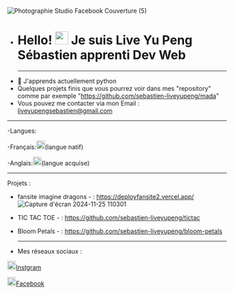 ![Photographie Studio Facebook Couverture (5)](https://github.com/user-attachments/assets/fca82604-efa2-40a8-b564-67de32b6d914)






- # Hello! <img src="https://raw.githubusercontent.com/MartinHeinz/MartinHeinz/master/wave.gif" width="30px" height="30px" /> Je suis Live Yu Peng Sébastien apprenti Dev Web
  --------------------------------------------------------------------
- 🌱 J'apprends actuellement python
- Quelques projets finis que vous pourrez voir dans mes "repository" comme par exemple "https://github.com/sebastien-liveyupeng/mada"
- Vous pouvez me contacter via mon Email : liveyupengsebastien@gmail.com
------------------------------------------------------------------------------------
-Langues:

 -Français:<img src="https://github.com/user-attachments/assets/802b605b-8b4e-44a7-a2b8-374b39883293" alt="flag" width="20">(langue natif)
 
 -Anglais:<img src="https://github.com/user-attachments/assets/e6521ca8-bb60-4cef-99e4-6d053658de83" alt="flag" width="20">(langue acquise)

 
---------------------------------------------------------------------------------------------------------------------
Projets :
- fansite imagine dragons - :
  https://deployfansite2.vercel.app/
  ![Capture d'écran 2024-11-25 110301](https://github.com/user-attachments/assets/0058dfaa-941b-48b9-905c-119c57ecd499)

- TIC TAC TOE  - :
  https://github.com/sebastien-liveyupeng/tictac
- Bloom Petals - :
  https://github.com/sebastien-liveyupeng/bloom-petals
  
  ---------------------------------------------------------------------------
- Mes réseaux sociaux :
  
<img src="https://github.com/user-attachments/assets/e66d5624-590a-4e61-9dc5-cc289821fd69" alt="instagram" width="20"><a href=https://www.instagram.com/sebastienyupeng/>Instgram</a>

<img src="https://github.com/user-attachments/assets/0c7ad70c-80dc-468e-b2e9-78ec8064d491" alt="facebook" width="20"><a href=https://www.facebook.com/sebastienlive.000/>Facebook</a>
<!---
sebastien-liveyupeng/sebastien-liveyupeng is a ✨ special ✨ repository because its `README.md` (this file) appears on your GitHub profile.
You can click the Preview link to take a look at your changes.
--->
